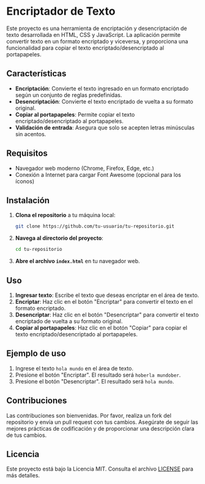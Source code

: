# Encriptador de Texto

Este proyecto es una herramienta de encriptación y desencriptación de texto desarrollada en HTML, CSS y JavaScript. La aplicación permite convertir texto en un formato encriptado y viceversa, y proporciona una funcionalidad para copiar el texto encriptado/desencriptado al portapapeles.

## Características

- **Encriptación**: Convierte el texto ingresado en un formato encriptado según un conjunto de reglas predefinidas.
- **Desencriptación**: Convierte el texto encriptado de vuelta a su formato original.
- **Copiar al portapapeles**: Permite copiar el texto encriptado/desencriptado al portapapeles.
- **Validación de entrada**: Asegura que solo se acepten letras minúsculas sin acentos.

## Requisitos

- Navegador web moderno (Chrome, Firefox, Edge, etc.)
- Conexión a Internet para cargar Font Awesome (opcional para los íconos)

## Instalación

1. **Clona el repositorio** a tu máquina local:
    ```bash
    git clone https://github.com/tu-usuario/tu-repositorio.git
    ```

2. **Navega al directorio del proyecto**:
    ```bash
    cd tu-repositorio
    ```

3. **Abre el archivo `index.html`** en tu navegador web.

## Uso

1. **Ingresar texto**: Escribe el texto que deseas encriptar en el área de texto.
2. **Encriptar**: Haz clic en el botón "Encriptar" para convertir el texto en el formato encriptado.
3. **Desencriptar**: Haz clic en el botón "Desencriptar" para convertir el texto encriptado de vuelta a su formato original.
4. **Copiar al portapapeles**: Haz clic en el botón "Copiar" para copiar el texto encriptado/desencriptado al portapapeles.

## Ejemplo de uso

1. Ingrese el texto `hola mundo` en el área de texto.
2. Presione el botón "Encriptar". El resultado será `hoberla mundober`.
3. Presione el botón "Desencriptar". El resultado será `hola mundo`.

## Contribuciones

Las contribuciones son bienvenidas. Por favor, realiza un fork del repositorio y envía un pull request con tus cambios. Asegúrate de seguir las mejores prácticas de codificación y de proporcionar una descripción clara de tus cambios.

## Licencia

Este proyecto está bajo la Licencia MIT. Consulta el archivo [LICENSE](LICENSE) para más detalles.
